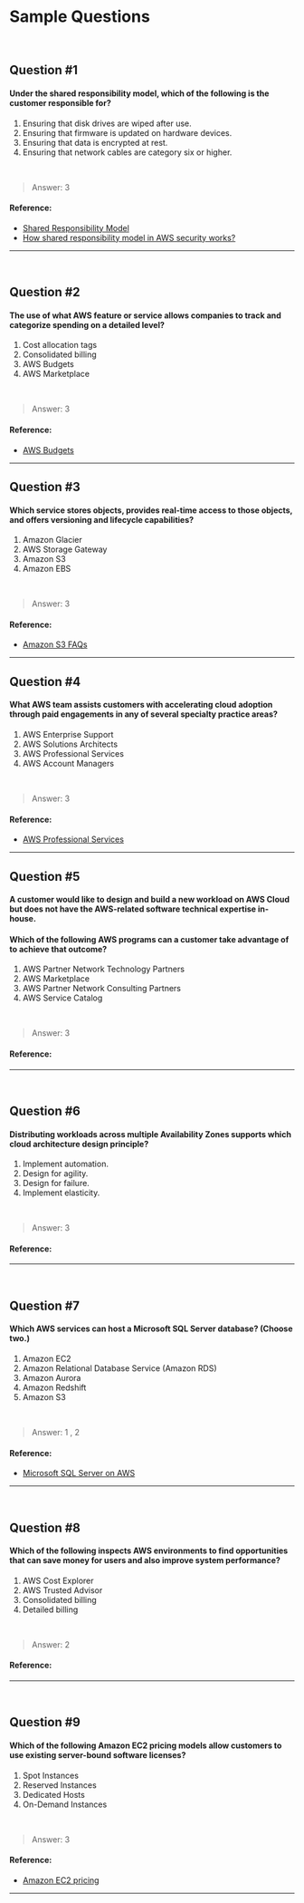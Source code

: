 # Sample Questions

<br>

## Question #1

#### Under the shared responsibility model, which of the following is the customer responsible for?
1. Ensuring that disk drives are wiped after use.
2. Ensuring that firmware is updated on hardware devices.
3. Ensuring that data is encrypted at rest.
4. Ensuring that network cables are category six or higher.

<br>

> Answer: 3

#### Reference:
- <a href="https://aws.amazon.com/compliance/shared-responsibility-model/">Shared Responsibility Model</a>
- <a href="https://www.whizlabs.com/blog/aws-security-shared-responsibility/">How shared responsibility model in AWS security works?</a>


___

<br>

## Question #2

#### The use of what AWS feature or service allows companies to track and categorize spending on a detailed level?
1. Cost allocation tags
2. Consolidated billing
3. AWS Budgets
4. AWS Marketplace

<br>

> Answer: 3


#### Reference:
- <a href="https://aws.amazon.com/aws-cost-management/aws-budgets/">AWS Budgets</a>


___


## Question #3

#### Which service stores objects, provides real-time access to those objects, and offers versioning and lifecycle capabilities?
1. Amazon Glacier
2. AWS Storage Gateway
3. Amazon S3
4. Amazon EBS


<br>

> Answer: 3


#### Reference:
- <a href="https://aws.amazon.com/s3/faqs/">Amazon S3 FAQs</a>


___

## Question #4

#### What AWS team assists customers with accelerating cloud adoption through paid engagements in any of several specialty practice areas?
1. AWS Enterprise Support
2. AWS Solutions Architects
3. AWS Professional Services
4. AWS Account Managers


<br>

> Answer: 3


#### Reference:
- <a href="https://aws.amazon.com/professional-services/">AWS Professional Services</a>

___

## Question #5

#### A customer would like to design and build a new workload on AWS Cloud but does not have the AWS-related software technical expertise in-house.
#### Which of the following AWS programs can a customer take advantage of to achieve that outcome?
1. AWS Partner Network Technology Partners
2. AWS Marketplace
3. AWS Partner Network Consulting Partners
4. AWS Service Catalog


<br>

> Answer: 3


#### Reference:


___

<br>

## Question #6

#### Distributing workloads across multiple Availability Zones supports which cloud architecture design principle?
1. Implement automation.
2. Design for agility.
3. Design for failure.
4. Implement elasticity.

<br>

> Answer: 3

#### Reference:


___

<br>

## Question #7

#### Which AWS services can host a Microsoft SQL Server database? (Choose two.)
1. Amazon EC2
2. Amazon Relational Database Service (Amazon RDS)
3. Amazon Aurora
4. Amazon Redshift
5. Amazon S3

<br>

> Answer: 1 , 2

#### Reference:
- <a href="https://aws.amazon.com/sql/">Microsoft SQL Server on AWS</a>


___


<br>

## Question #8

#### Which of the following inspects AWS environments to find opportunities that can save money for users and also improve system performance?
1. AWS Cost Explorer
2. AWS Trusted Advisor
3. Consolidated billing
4. Detailed billing

<br>

> Answer: 2

#### Reference:

___


<br>

## Question #9

#### Which of the following Amazon EC2 pricing models allow customers to use existing server-bound software licenses?
1. Spot Instances
2. Reserved Instances
3. Dedicated Hosts
4. On-Demand Instances

<br>

> Answer: 3

#### Reference:
- <a href="https://aws.amazon.com/ec2/pricing/">Amazon EC2 pricing</a>

___
